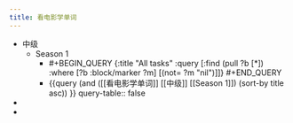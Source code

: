 ```yaml
---
title: 看电影学单词
---
```


- 中级
	- Season 1
		- #+BEGIN_QUERY
		  {:title "All tasks"
		   :query [:find (pull ?b [*])
		         :where
		         [?b :block/marker ?m]
		         [(not= ?m "nil")]]}
		  #+END_QUERY
		- {{query (and ([[看电影学单词]] [[中级]] [[Season 1]])  (sort-by title asc)) }}
		  query-table:: false
-
-